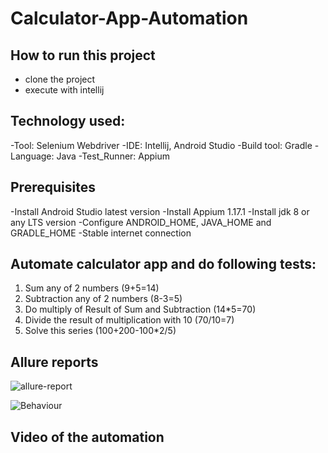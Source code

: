 # Calculator-App-Automation

## How to run this project
- clone the project
- execute with intellij


## Technology used:

-Tool: Selenium Webdriver
-IDE: Intellij, Android Studio
-Build tool: Gradle
-Language: Java
-Test_Runner: Appium


## Prerequisites

-Install Android Studio latest version
-Install Appium 1.17.1
-Install jdk 8 or any LTS version
-Configure ANDROID_HOME, JAVA_HOME and GRADLE_HOME
-Stable internet connection


## Automate calculator app and do following tests:

1. Sum any of 2 numbers (9+5=14)
2. Subtraction any of 2 numbers (8-3=5)
3. Do multiply of Result of Sum and Subtraction (14*5=70)
4. Divide the result of multiplication with 10 (70/10=7)
5. Solve this series (100+200-100*2/5)

## Allure reports

![allure-report](https://user-images.githubusercontent.com/122162468/222479160-e20b9ba6-a113-487e-8e17-2c9d05bbee22.JPG)

![Behaviour](https://user-images.githubusercontent.com/122162468/222479204-e97ebdd0-d50e-4504-a5d1-f76e640a7e9f.JPG)

## Video of the automation





